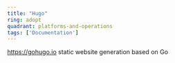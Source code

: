 ```yaml
---
title: "Hugo"
ring: adopt
quadrant: platforms-and-operations
tags: ['Documentation']
---
```

https://gohugo.io
static website generation based on Go

